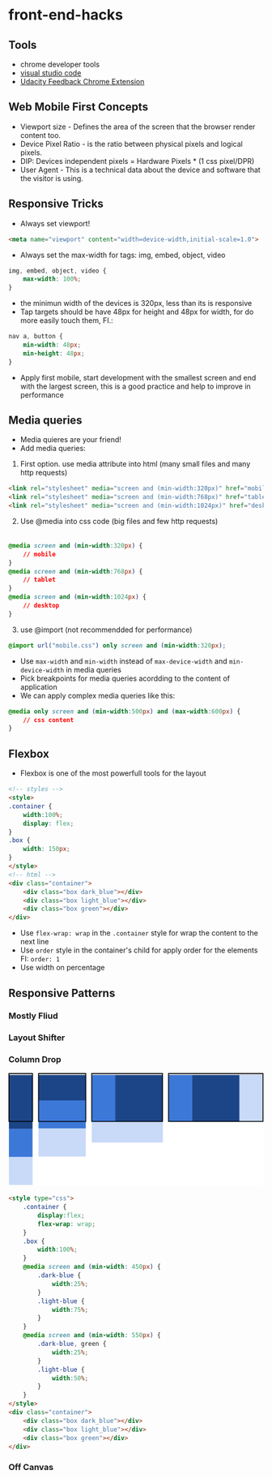 # front-end-hacks
## Tools
- chrome developer tools
- [visual studio code](https://code.visualstudio.com/)
- [Udacity Feedback Chrome Extension](https://github.com/udacity/frontend-grading-engine)

## Web Mobile First Concepts
- Viewport size - Defines the area of the screen that the browser render content too.
- Device Pixel Ratio - is the ratio between physical pixels and logical pixels.
- DIP: Devices independent pixels = Hardware Pixels * (1 css pixel/DPR)
- User Agent - This is a technical data about the device and software that the visitor is using.

## Responsive Tricks

- Always set viewport!

```html
<meta name="viewport" content="width=device-width,initial-scale=1.0">
```
- Always set the max-width for tags: img, embed, object, video
```css
img, embed, object, video {
    max-width: 100%;
}
```
- the minimun width of the devices is 320px, less than its is responsive
- Tap targets should be have 48px for height and 48px for width, for do more easily touch them, FI.:
```css
nav a, button {
    min-width: 48px;
    min-height: 48px;
}
```
- Apply first mobile, start development with the smallest screen and end with the largest screen, this is a good practice and help to improve in performance

## Media queries
- Media quieres are your friend!
- Add media queries:

1. First option. use media attribute into html (many small files and many http requests)

```html
<link rel="stylesheet" media="screen and (min-width:320px)" href="mobile.css">
<link rel="stylesheet" media="screen and (min-width:768px)" href="tablet.css">
<link rel="stylesheet" media="screen and (min-width:1024px)" href="desktop.css">
```

2. Use @media into css code (big files and few http requests)
```css

@media screen and (min-width:320px) {
    // mobile
}
@media screen and (min-width:768px) {
    // tablet
}
@media screen and (min-width:1024px) {
    // desktop
}
```

3. use @import (not recommendded for performance)

```css
@import url("mobile.css") only screen and (min-width:320px);
```

- Use <code>max-width</code> and <code>min-width</code> instead of <code>max-device-width</code> and <code>min-device-width</code> in media queries
- Pick breakpoints for media queries acordding to the content of application
- We can apply complex media queries like this:

```css
@media only screen and (min-width:500px) and (max-width:600px) {
    // css content
}
```

## Flexbox
- Flexbox is one of the most powerfull tools for the layout
```html
<!-- styles -->
<style>
.container {
    width:100%;
    display: flex;
}
.box {
    width: 150px;
}
</style>
<!-- html -->
<div class="container">
    <div class="box dark_blue"></div>
    <div class="box light_blue"></div>
    <div class="box green"></div>
</div>
```

-   Use <code>flex-wrap: wrap</code> in the <code>.container</code> style for wrap the content to the next line
- Use <code>order</code> style in the container's child for apply order for the elements FI: <code>order: 1</code>
- Use width on percentage

## Responsive Patterns

### Mostly Fliud

### Layout Shifter

### Column Drop

![alt text](img/column-drop.svg "Column Drop")

```html
<style type="css">
    .container {
        display:flex;
        flex-wrap: wrap;
    }
    .box {
        width:100%;
    }
    @media screen and (min-width: 450px) {
        .dark-blue {
            width:25%;
        }
        .light-blue {
            width:75%;
        }
    }
    @media screen and (min-width: 550px) {
        .dark-blue, green {
            width:25%;
        }
        .light-blue {
            width:50%;
        }
    }
</style>
<div class="container">
    <div class="box dark_blue"></div>
    <div class="box light_blue"></div>
    <div class="box green"></div>
</div>
```

### Off Canvas